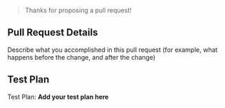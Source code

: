 > Thanks for proposing a pull request!

## Pull Request Details

Describe what you accomplished in this pull request (for example, what happens before the change, and after the change)

## Test Plan

Test Plan: **Add your test plan here**